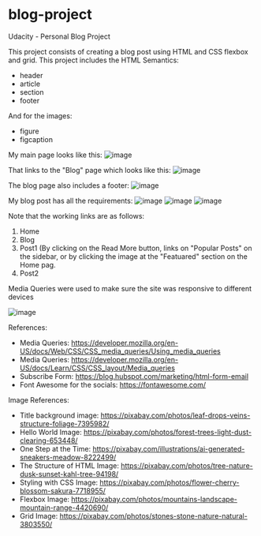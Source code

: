 # blog-project
Udacity - Personal Blog Project

This project consists of creating a blog post using HTML and CSS flexbox and grid.
This project includes the HTML Semantics:
- header
- article
- section
- footer

And for the images:
- figure
- figcaption

My main page looks like this:
![image](https://github.com/user-attachments/assets/ebe70bdd-e71d-4e48-ac86-b3f309bda733)

That links to the "Blog" page which looks like this:
![image](https://github.com/user-attachments/assets/d539e7b3-2a04-4709-a032-3d13c87bbe13)

The blog page also includes a footer:
![image](https://github.com/user-attachments/assets/62645041-5b3a-4312-8982-873f7b82812a)

My blog post has all the requirements:
![image](https://github.com/user-attachments/assets/4745a50d-6759-44e6-b47f-f8c8f95f0329)
![image](https://github.com/user-attachments/assets/9e688507-53be-438a-a6c6-9f4856e286ab)
![image](https://github.com/user-attachments/assets/105d5e7c-0193-484a-a4b5-82ec7c995ce7)

Note that the working links are as follows:
1. Home
2. Blog
3. Post1 (By clicking on the Read More button, links on "Popular Posts" on the sidebar, or by clicking the image at the "Featuared" section on the Home pag.
4. Post2

Media Queries were used to make sure the site was responsive to different devices

![image](https://github.com/user-attachments/assets/5d4c5506-9d6f-4092-b7c4-0e506669b6d2)

References:
- Media Queries: https://developer.mozilla.org/en-US/docs/Web/CSS/CSS_media_queries/Using_media_queries
- Media Queries: https://developer.mozilla.org/en-US/docs/Learn/CSS/CSS_layout/Media_queries
- Subscribe Form: https://blog.hubspot.com/marketing/html-form-email
- Font Awesome for the socials: https://fontawesome.com/ 

Image References:
- Title background image: https://pixabay.com/photos/leaf-drops-veins-structure-foliage-7395982/
- Hello World Image: https://pixabay.com/photos/forest-trees-light-dust-clearing-653448/
- One Step at the Time: https://pixabay.com/illustrations/ai-generated-sneakers-meadow-8222499/
- The Structure of HTML Image: https://pixabay.com/photos/tree-nature-dusk-sunset-kahl-tree-94198/ 
- Styling with CSS Image: https://pixabay.com/photos/flower-cherry-blossom-sakura-7718955/
- Flexbox Image: https://pixabay.com/photos/mountains-landscape-mountain-range-4420690/
- Grid Image: https://pixabay.com/photos/stones-stone-nature-natural-3803550/
